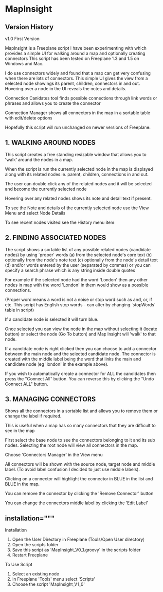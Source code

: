 # MapInsight

## Version History
v1.0 First Version

MapInsight is a Freeplane script I have been experimenting with which provides a simple UI for walking around a map and optionally creating connectors 
This script has been tested on Freeplane 1.3 and 1.5 on Windows and Mac.

I do use connectors widely and found that a map can get very confusing when there are lots of connectors. 
This simple UI gives the view from a selected node showings its parent, children, connectors in and out. 
Hovering over a node in the UI reveals the notes and details. 

Connection Canidates tool finds possible connections through link words or phrases and allows you to create the connector

Connection Manager shows all connectors in the map in a sortable table with edit/delete options

Hopefully this script will run unchanged on newer versions of Freeplane.

## 1. WALKING AROUND NODES
This script creates a free standing resizable window that allows you to 'walk' around
the nodes in a map.

When the script is run the currently selected node in the map is displayed along with its related nodes
ie. parent, children, connections in and out.

The user can double click any of the related nodes and it will be selected and become the currently selected node

Hovering over any related nodes shows its note and detail text if present.

To see the Note and details of the currently selected node use the View Menu and select Node Details

To see recent nodes visited see the History menu item

## 2. FINDING ASSOCIATED NODES

The script shows a sortable list of any possible related nodes (candidate nodes) by using 'proper'
words
(a) from the selected node's core text
(b) optionally from the node's note text
(c) optionally from the node's detail text
(d) and/or words entered by the user (separated by commas) or you can
    specify a search phrase which is any string inside double quotes

For example if the selected node had the word 'London'
then any other nodes in map with the word 'London' in them would show as a possible connections.

(Proper word means a word is not a noise or stop word such as and, or, if etc.
 This script has English stop words - can alter by changing 'stopWords' table in script)

If a candidate node is selected it will turn blue.

Once selected you can view the node in the map without selecting it (locate button) or
select the node (Go To button) and Map Insight will 'walk' to that node.

If a candidate node is right clicked then you can choose to add a connector between the main node and
the selected candidate node. The connector is created with the middle label being the word that links
the main and candidate node (eg 'london' in the example above).

If you wish to automatically create a connector for ALL the candidates then
press the "Connect All" button. You can reverse this by clicking the "Undo Connect ALL" button.

## 3. MANAGING CONNECTORS

Shows all the connectors in a sortable list and allows you to remove them or change the label if required.

This is useful when a map has so many connectors that they are difficult to see in the map

First select the base node to see the connectors belonging to it and its sub nodes.
Selecting the root node will view all connectors in the map.

Choose 'Connectors Manager' in the View menu

All connectors will be shown with the source node, target node and middle label. (To avoid label confusion
I decided to just use middle labels).

Clicking on a connector will highlight the connector in BLUE in the list and BLUE in the map.

You can remove the connector by clicking the 'Remove Connector' button

You can change the connectors middle label by clicking the 'Edit Label'
## installation="""
Installation
1. Open the User Directory in Freeplane (Tools/Open User directory)
2. Open the scripts folder
3. Save this script as 'MapInsight_V0_1.groovy' in the scripts folder
4. Restart Freeplane

To Use Script
1. Select an existing node
2. In Freeplane 'Tools' menu select 'Scripts'
3. Choose the script 'MapInsight_V1_0'
